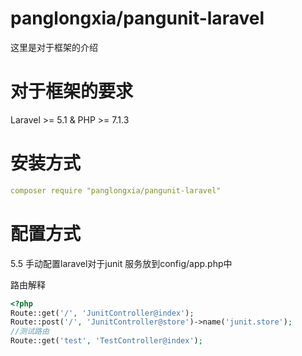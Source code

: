# panglongxia/pangunit-laravel

这里是对于框架的介绍

# 对于框架的要求

Laravel >= 5.1 & PHP >= 7.1.3

# 安装方式
```yml
composer require "panglongxia/pangunit-laravel"
```

# 配置方式
5.5 手动配置laravel对于junit 服务放到config/app.php中

路由解释
```php
<?php
Route::get('/', 'JunitController@index');
Route::post('/', 'JunitController@store')->name('junit.store');
//测试路由
Route::get('test', 'TestController@index');
```